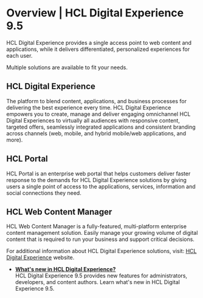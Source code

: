 # Overview \| HCL Digital Experience 9.5

HCL Digital Experience provides a single access point to web content and applications, while it delivers differentiated, personalized experiences for each user.

Multiple solutions are available to fit your needs.

## HCL Digital Experience

The platform to blend content, applications, and business processes for delivering the best experience every time. HCL Digital Experience empowers you to create, manage and deliver engaging omnichannel HCL Digital Experiences to virtually all audiences with responsive content, targeted offers, seamlessly integrated applications and consistent branding across channels \(web, mobile, and hybrid mobile/web applications, and more\).

## HCL Portal

HCL Portal is an enterprise web portal that helps customers deliver faster response to the demands for HCL Digital Experience solutions by giving users a single point of access to the applications, services, information and social connections they need.

## HCL Web Content Manager

HCL Web Content Manager is a fully-featured, multi-platform enterprise content management solution. Easily manage your growing volume of digital content that is required to run your business and support critical decisions.

For additional information about HCL Digital Experience solutions, visit: [HCL Digital Experience](https://www.hcltechsw.com/dx) website.

-   **[What's new in HCL Digital Experience?](../overview/intr_new_ov.md)**  
HCL Digital Experience 9.5 provides new features for administrators, developers, and content authors. Learn what's new in HCL Digital Experience 9.5.

